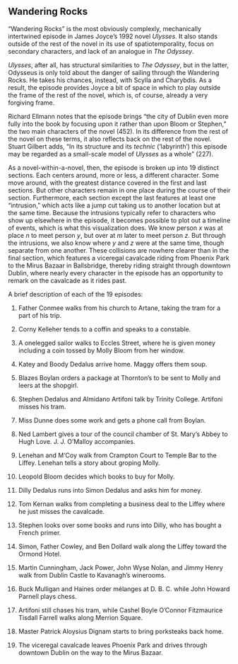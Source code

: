 ## Wandering Rocks

<p class="lead">“Wandering Rocks” is the most obviously complexly, mechanically
intertwined episode in James Joyce’s 1992 novel <em>Ulysses</em>. It also stands
outside of the rest of the novel in its use of spatiotemporality, focus on
secondary characters, and lack of an analogue in <em>The Odyssey</em>.</p>

_Ulysses_, after all, has structural similarities to *The Odyssey*, but in the
latter, Odysseus is only told about the danger of sailing through the Wandering
Rocks. He takes his chances, instead, with Scylla and Charybdis. As a result,
the episode provides Joyce a bit of space in which to play outside the frame of
the rest of the novel, which is, of course, already a very forgiving frame.

Richard Ellmann notes that the episode brings “the city of Dublin even more
fully into the book by focusing upon it rather than upon Bloom or Stephen,” the
two main characters of the novel (452). In its difference from the rest of the
novel on these terms, it also reflects back on the rest of the novel. Stuart
Gilbert adds, “In its structure and its _technic_ (‘labyrinth’) this episode
may be regarded as a small-scale model of _Ulysses_ as a whole” (227).

As a novel-within-a-novel, then, the episode is broken up into 19 distinct
sections. Each centers around, more or less, a different character. Some move
around, with the greatest distance covered in the first and last sections. But
other characters remain in one place during the course of their section.
Furthermore, each section except the last features at least one “intrusion,”
which acts like a jump cut taking us to another location but at the same time.
Because the intrusions typically refer to characters who show up elsewhere in
the episode, it becomes possible to plot out a timeline of events, which is
what this visualization does.  We know person *x* was at place _n_ to meet
person *y*, but over at _m_ later to meet person *z*. But through the
intrusions, we also know where *y* and *z* were at the same time, though
separate from one another. These collisions are nowhere clearer than in the
final section, which features a viceregal cavalcade riding from Phoenix Park to
the Mirus Bazaar in Ballsbridge, thereby riding straight through downtown
Dublin, where nearly every character in the episode has an opportunity to
remark on the cavalcade as it rides past.

A brief description of each of the 19 episodes:

1. Father Conmee walks from his church to Artane, taking the tram for a part of his trip.

2. Corny Kelleher tends to a coffin and speaks to a constable.

3. A onelegged sailor walks to Eccles Street, where he is given money including a coin tossed by Molly Bloom from her window.

4. Katey and Boody Dedalus arrive home. Maggy offers them soup.

5. Blazes Boylan orders a package at Thornton’s to be sent to Molly and leers at the shopgirl.

6. Stephen Dedalus and Almidano Artifoni talk by Trinity College. Artifoni misses his tram.

7. Miss Dunne does some work and gets a phone call from Boylan.

8. Ned Lambert gives a tour of the council chamber of St. Mary’s Abbey to Hugh Love. J. J. O’Malloy accompanies.

9. Lenehan and M‘Coy walk from Crampton Court to Temple Bar to the Liffey. Lenehan tells a story about groping Molly.

10. Leopold Bloom decides which books to buy for Molly.

11. Dilly Dedalus runs into Simon Dedalus and asks him for money.

12. Tom Kernan walks from completing a business deal to the Liffey where he just misses the cavalcade.

13. Stephen looks over some books and runs into Dilly, who has bought a French primer.

14. Simon, Father Cowley, and Ben Dollard walk along the Liffey toward the Ormond Hotel.

15. Martin Cunningham, Jack Power, John Wyse Nolan, and Jimmy Henry walk from Dublin Castle to Kavanagh’s winerooms.

16. Buck Mulligan and Haines order mélanges at D. B. C. while John Howard Parnell plays chess.

17. Artifoni still chases his tram, while Cashel Boyle O’Connor Fitzmaurice Tisdall Farrell walks along Merrion Square.

18. Master Patrick Aloysius Dignam starts to bring porksteaks back home.

19. The viceregal cavalcade leaves Phoenix Park and drives through downtown Dublin on the way to the Mirus Bazaar.
